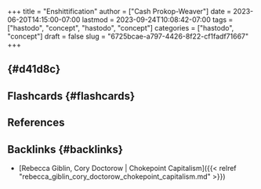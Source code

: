+++
title = "Enshittification"
author = ["Cash Prokop-Weaver"]
date = 2023-06-20T14:15:00-07:00
lastmod = 2023-09-24T10:08:42-07:00
tags = ["hastodo", "concept", "hastodo", "concept"]
categories = ["hastodo", "concept"]
draft = false
slug = "6725bcae-a797-4426-8f22-cf1fadf71667"
+++

##  {#d41d8c}


## Flashcards {#flashcards}

## References

<style>.csl-entry{text-indent: -1.5em; margin-left: 1.5em;}</style><div class="csl-bib-body">
</div>


## Backlinks {#backlinks}

-   [Rebecca Giblin, Cory Doctorow | Chokepoint Capitalism]({{< relref "rebecca_giblin_cory_doctorow_chokepoint_capitalism.md" >}})
